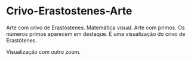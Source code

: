 # Crivo-Erastostenes-Arte
Arte com crivo de Erastóstenes. Matemática visual.
Arte com primos. Os números primos aparecem em destaque. É uma visualização do crivo de Erastótenes. 

Visualização com outro zoom.

